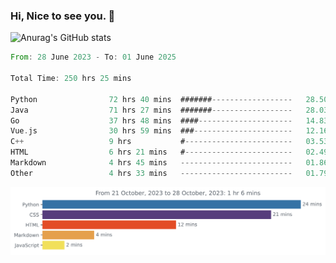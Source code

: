### Hi, Nice to see you. 👋

<!--
**EtherFin/EtherFin** is a ✨ _special_ ✨ repository because its `README.md` (this file) appears on your GitHub profile.

Here are some ideas to get you started:

- 🔭 I’m currently working on ...
- 🌱 I’m currently learning ...
- 👯 I’m looking to collaborate on ...
- 🤔 I’m looking for help with ...
- 💬 Ask me about ...
- 📫 How to reach me: ...
- 😄 Pronouns: ...
- ⚡ Fun fact: ...
-->


![Anurag's GitHub stats](https://github-readme-stats.vercel.app/api?username=EtherFin&bg_color=30,e96443,e97f43,e99943,e9b443,e9ce43,e9e843,d3e943,bee943,a9e943,94e943&title_color=fff&text_color=000&show_icons=true&icon_color=000)


<!--START_SECTION:waka-->

```rust
From: 28 June 2023 - To: 01 June 2025

Total Time: 250 hrs 25 mins

Python                72 hrs 40 mins  #######------------------   28.50 %
Java                  71 hrs 27 mins  #######------------------   28.03 %
Go                    37 hrs 48 mins  ####---------------------   14.83 %
Vue.js                30 hrs 59 mins  ###----------------------   12.16 %
C++                   9 hrs           #------------------------   03.53 %
HTML                  6 hrs 21 mins   #------------------------   02.49 %
Markdown              4 hrs 45 mins   -------------------------   01.86 %
Other                 4 hrs 33 mins   -------------------------   01.79 %
```

<!--END_SECTION:waka-->

<img
  src="https://github.com/EtherFin/EtherFin/blob/master/images/stat.svg"
  alt="Work Dashboard"
/>

